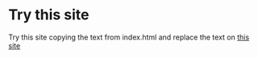 # Try this site

Try this site copying the text from index.html and replace the text on <A HREF="<https://www.w3schools.com/html/tryit.asp?filename=tryhtml_basic">this site</A>

